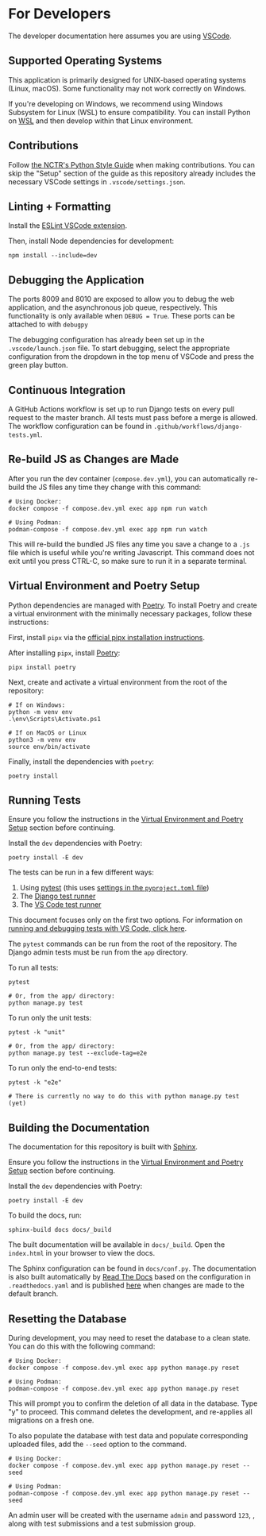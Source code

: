 # For Developers

The developer documentation here assumes you are using [VSCode](https://code.visualstudio.com/).

## Supported Operating Systems

This application is primarily designed for UNIX-based operating systems (Linux, macOS). Some functionality may not work correctly on Windows.

If you're developing on Windows, we recommend using Windows Subsystem for Linux (WSL) to ensure compatibility. You can install Python on [WSL](https://code.visualstudio.com/docs/remote/wsl) and then develop within that Linux environment.

## Contributions

Follow [the NCTR's Python Style Guide](https://github.com/NationalCentreTruthReconciliation/Python-Development-Guide) when making contributions. You can skip the "Setup" section of the guide as this repository already includes the necessary VSCode settings in `.vscode/settings.json`.

## Linting + Formatting

Install the [ESLint VSCode extension](https://marketplace.visualstudio.com/items?itemName=dbaeumer.vscode-eslint).

Then, install Node dependencies for development:

```shell
npm install --include=dev
```

## Debugging the Application

The ports 8009 and 8010 are exposed to allow you to debug the web application, and the asynchronous job queue, respectively. This functionality is only available when `DEBUG = True`. These ports can be attached to with `debugpy`

The debugging configuration has already been set up in the `.vscode/launch.json` file. To start debugging, select the appropriate configuration from the dropdown in the top menu of VSCode and press the green play button.

## Continuous Integration

A GitHub Actions workflow is set up to run Django tests on every pull request to the master branch. All tests must pass before a merge is allowed. The workflow configuration can be found in `.github/workflows/django-tests.yml`.


## Re-build JS as Changes are Made

After you run the dev container (`compose.dev.yml`), you can automatically re-build the JS files any time they change with this command:

```shell
# Using Docker:
docker compose -f compose.dev.yml exec app npm run watch

# Using Podman:
podman-compose -f compose.dev.yml exec app npm run watch
```

This will re-build the bundled JS files any time you save a change to a `.js` file which is useful while you're writing Javascript. This command does not exit until you press CTRL-C, so make sure to run it in a separate terminal.

## Virtual Environment and Poetry Setup

Python dependencies are managed with [Poetry](https://python-poetry.org/). To install Poetry and create a virtual environment with the minimally necessary packages, follow these instructions:

First, install `pipx` via the [official pipx installation instructions](https://pipx.pypa.io/stable/installation/).

After installing `pipx`, install [Poetry](https://python-poetry.org/):

```shell
pipx install poetry
```

Next, create and activate a virtual environment from the root of the repository:

```shell
# If on Windows:
python -m venv env
.\env\Scripts\Activate.ps1

# If on MacOS or Linux
python3 -m venv env
source env/bin/activate
```

Finally, install the dependencies with `poetry`:

```shell
poetry install
```

## Running Tests

Ensure you follow the instructions in the [Virtual Environment and Poetry Setup](#virtual-environment-and-poetry-setup) section before continuing.

Install the `dev` dependencies with Poetry:

```shell
poetry install -E dev
```

The tests can be run in a few different ways:

1. Using [pytest](https://docs.pytest.org/en/stable/how-to/usage.html) (this uses [settings in the `pyproject.toml` file](https://pytest-django.readthedocs.io/en/latest/#example-using-pyproject-toml))
2. The [Django test runner](https://docs.djangoproject.com/en/4.2/ref/django-admin/#test)
3. The [VS Code test runner](https://code.visualstudio.com/docs/python/testing#_run-tests)

This document focuses only on the first two options. For information on [running and debugging tests with VS Code, click here](https://code.visualstudio.com/docs/python/testing#_run-tests).

The `pytest` commands can be run from the root of the repository. The Django admin tests must be run from the `app` directory.

To run all tests:

```shell
pytest

# Or, from the app/ directory:
python manage.py test
```

To run only the unit tests:

```shell
pytest -k "unit"

# Or, from the app/ directory:
python manage.py test --exclude-tag=e2e
```

To run only the end-to-end tests:

```shell
pytest -k "e2e"

# There is currently no way to do this with python manage.py test (yet)
```

## Building the Documentation

The documentation for this repository is built with [Sphinx](https://sphinx-doc.org).

Ensure you follow the instructions in the [Virtual Environment and Poetry Setup](#virtual-environment-and-poetry-setup) section before continuing.

Install the `dev` dependencies with Poetry:

```shell
poetry install -E dev
```

To build the docs, run:

```shell
sphinx-build docs docs/_build
```

The built documentation will be available in `docs/_build`. Open the `index.html` in your browser to view the docs.

The Sphinx configuration can be found in `docs/conf.py`. The documentation is also built automatically by [Read The Docs](https://about.readthedocs.com/) based on the configuration in `.readthedocs.yaml` and is published [here](https://secure-record-transfer.readthedocs.io/en/latest/) when changes are made to the default branch.

## Resetting the Database
During development, you may need to reset the database to a clean state. You can do this with the following command:

```shell
# Using Docker:
docker compose -f compose.dev.yml exec app python manage.py reset

# Using Podman:
podman-compose -f compose.dev.yml exec app python manage.py reset
```

This will prompt you to confirm the deletion of all data in the database. Type "y" to proceed.
This command deletes the development, and re-applies all migrations on a fresh one.

To also populate the database with test data and  populate corresponding uploaded files, add the
`--seed` option to the command.

```shell
# Using Docker:
docker compose -f compose.dev.yml exec app python manage.py reset --seed

# Using Podman:
podman-compose -f compose.dev.yml exec app python manage.py reset --seed
```

An admin user will be created with the username `admin` and password `123`, , along with test
submissions and a test submission group.